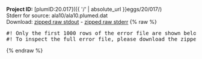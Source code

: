 **Project ID:** [plumID:20.017]({{ '/' | absolute_url }}eggs/20/017/)  
Stderr for source:  ala10/ala10.plumed.dat   
Download: [zipped raw stdout](ala10.plumed.dat.plumed.stdout.txt.zip) - [zipped raw stderr](ala10.plumed.dat.plumed.stderr.txt.zip) 
{% raw %}
<pre>
#! Only the first 1000 rows of the error file are shown below
#! To inspect the full error file, please download the zipped raw stderr file above
</pre>
{% endraw %}
